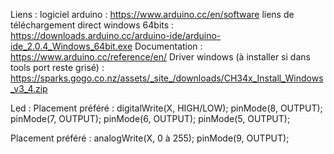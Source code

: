 Liens : 
logiciel arduino : https://www.arduino.cc/en/software 
liens de téléchargement direct windows 64bits : https://downloads.arduino.cc/arduino-ide/arduino-ide_2.0.4_Windows_64bit.exe 
Documentation : https://www.arduino.cc/reference/en/ 
Driver windows (à installer si dans tools port reste grisé) : https://sparks.gogo.co.nz/assets/_site_/downloads/CH34x_Install_Windows_v3_4.zip


Led : 
Placement préféré : digitalWrite(X, HIGH/LOW); 
	pinMode(8, OUTPUT);
	pinMode(7, OUTPUT);
	pinMode(6, OUTPUT);
	pinMode(5, OUTPUT);

Placement préféré : analogWrite(X, 0 à 255);
	pinMode(9, OUTPUT);